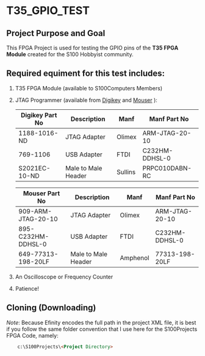 # T35_GPIO_TEST
## Project Purpose and Goal
This FPGA Project is used for testing the GPIO pins of the **T35 FPGA Module** created for the S100 Hobbyist community.
## Required equiment for this test includes:
1. T35 FPGA Module (available to S100Computers Members)
2. JTAG Programmer (available from [Digikey](https://www.digikey.com) and [Mouser](https://www.mouser.com) ):

    | Digikey Part No | Description         | Manf    | Manf Part No   |
    |-----------------|---------------------|---------|----------------|
    | 1188-1016-ND    | JTAG Adapter        | Olimex  | ARM-JTAG-20-10 |
    | 769-1106        | USB Adapter         | FTDI    | C232HM-DDHSL-0 |
    | S2021EC-10-ND   | Male to Male Header | Sullins | PRPC010DABN-RC |

    | Mouser Part No     | Description         | Manf     | Manf Part No   |
    |--------------------|---------------------|----------|----------------|
    | 909-ARM-JTAG-20-10 | JTAG Adapter        | Olimex   | ARM-JTAG-20-10 |
    | 895-C232HM-DDHSL-0 | USB Adapter         | FTDI     | C232HM-DDHSL-0 |
    | 649-77313-198-20LF | Male to Male Header | Amphenol | 77313-198-20LF |

3. An Oscilloscope or Frequency Counter
4. Patience!
## Cloning (Downloading)
*Note*: Because Efinity encodes the full path in the project XML file, it is best if you follow the same folder convention that I use here for the S100Projects FPGA Code, namely:
```html
    c:\S100Projects\<Project Directory>
```
